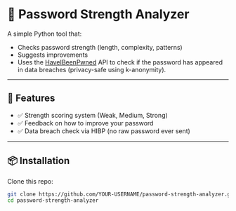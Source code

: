 # 🔐 Password Strength Analyzer

A simple Python tool that:
- Checks password strength (length, complexity, patterns)
- Suggests improvements
- Uses the [HaveIBeenPwned](https://haveibeenpwned.com/API/v3#PwnedPasswords) API to check if the password has appeared in data breaches (privacy-safe using k-anonymity).

---

## 🚀 Features
- ✅ Strength scoring system (Weak, Medium, Strong)
- ✅ Feedback on how to improve your password
- ✅ Data breach check via HIBP (no raw password ever sent)

---

## 📦 Installation
Clone this repo:
```bash
git clone https://github.com/YOUR-USERNAME/password-strength-analyzer.git
cd password-strength-analyzer
